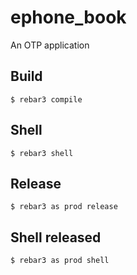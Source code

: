 ephone_book
=====

An OTP application

Build
-----

    $ rebar3 compile

Shell
-----

    $ rebar3 shell

Release
-----

    $ rebar3 as prod release

Shell released
-----

    $ rebar3 as prod shell
